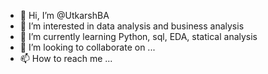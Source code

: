 - 👋 Hi, I’m @UtkarshBA
- 👀 I’m interested in data analysis and business analysis 
- 🌱 I’m currently learning Python, sql, EDA, statical analysis 
- 💞️ I’m looking to collaborate on ...
- 📫 How to reach me ...

<!---
UtkarshBA/UtkarshBA is a ✨ special ✨ repository because its `README.md` (this file) appears on your GitHub profile.
You can click the Preview link to take a look at your changes.
--->
